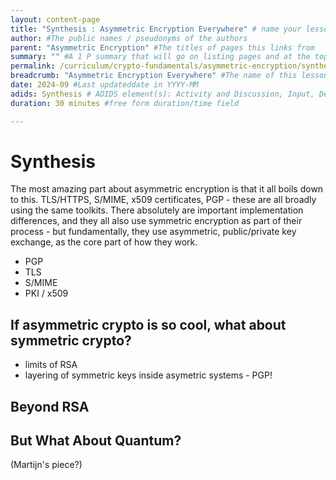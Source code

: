 ```yaml
---
layout: content-page
title: "Synthesis : Asymmetric Encryption Everywhere" # name your lesson unit
author: #The public names / pseudonyms of the authors
parent: "Asymmetric Encryption" #The titles of pages this links from
summary: "" #A 1 P summary that will go on listing pages and at the top of this page
permalink: /curriculum/crypto-fundamentals/asymmetric-encryption/synthesis/everywhere/ #The full URL of this, for its primary parent page, e.g. /curriculum/safer-browsing/anonymity-and-circumvention/activity-discussion/offline-circumvention/
breadcrumb: "Asymmetric Encryption Everywhere" #The name of this lesson
date: 2024-09 #Last updateddate in YYYY-MM
adids: Synthesis # ADIDS element(s): Activity and Discussion, Input, Deepening, Synthesis
duration: 30 minutes #free form duration/time field

---
```


# Synthesis

The most amazing part about asymmetric encryption is that it all boils down to this.  TLS/HTTPS, S/MIME, x509 certificates, PGP - these are all broadly using the same toolkits.  There absolutely are important implementation differences, and they all also use symmetric encryption as part of their process - but fundamentally, they use asymmetric, public/private key exchange, as the core part of how they work.  

* PGP
* TLS 
* S/MIME
* PKI / x509

## If asymmetric crypto is so cool, what about symmetric crypto?

* limits of RSA
* layering of symmetric keys inside asymetric systems - PGP! 

## Beyond RSA



## But What About Quantum?

(Martijn's piece?)
